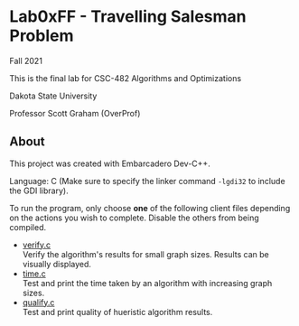 # Lab0xFF - Travelling Salesman Problem
Fall 2021

This is the final lab for CSC-482 Algorithms and Optimizations

Dakota State University

Professor Scott Graham (OverProf)

## About
This project was created with Embarcadero Dev-C++.

Language: C (Make sure to specify the linker command `-lgdi32` to include the GDI library).

To run the program, only choose **one** of the following client files depending on the actions you wish to complete. Disable the others from being compiled.

- [verify.c](verification_test/verify.c)  
Verify the algorithm's results for small graph sizes. Results can be visually displayed.
- [time.c](time_test/time.c)  
Test and print the time taken by an algorithm with increasing graph sizes.
- [qualify.c](quality_test/qualify.c)  
Test and print quality of hueristic algorithm results.
